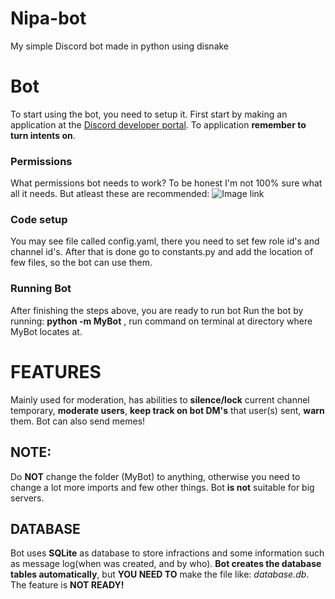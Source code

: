 # Nipa-bot
My simple Discord bot made in python using disnake

# Bot

To start using the bot, you need to setup it. First start by making an application at the [Discord developer portal](https://discord.com/developers/applications/). To application **remember to turn intents on**.

### Permissions
What permissions bot needs to work? To be honest I'm not 100% sure what all it needs. But atleast these are recommended: 
![Image link](https://github.com/Nipa-Code/Python-projects-list/blob/main/perms.png)

### Code setup
You may see file called config.yaml, there you need to set few role id's and channel id's. 
After that is done go to constants.py and add the location of few files, so the bot can use them.

### Running Bot
After finishing the steps above, you are ready to run bot
Run the bot by running: **python -m MyBot** , run command on terminal at directory where MyBot locates at.

# FEATURES
Mainly used for moderation, has abilities to **silence/lock** current channel temporary, **moderate users**, **keep track on bot DM's** that user(s) sent, **warn** them. Bot can also send memes!

## NOTE:

Do **NOT** change the folder (MyBot) to anything, otherwise you need to change a lot more imports and few other things.
Bot **is not** suitable for big servers.

## DATABASE

Bot uses **SQLite** as database to store infractions and some information such as message log(when was created, and by who). **Bot creates the database tables automatically**, but **YOU NEED TO** make the file like: *database.db*.  The feature is **NOT READY!**
